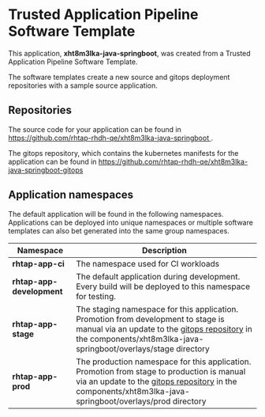 # Trusted Application Pipeline Software Template

This application, **xht8m3lka-java-springboot**, was created from a Trusted Application Pipeline Software Template.

The software templates create a new source and gitops deployment repositories with a sample source application. 

## Repositories

The source code for your application can be found in [https://github.com/rhtap-rhdh-qe/xht8m3lka-java-springboot ](https://github.com/rhtap-rhdh-qe/xht8m3lka-java-springboot ).
 
The gitops repository, which contains the kubernetes manifests for the application can be found in 
[https://github.com/rhtap-rhdh-qe/xht8m3lka-java-springboot-gitops ](https://github.com/rhtap-rhdh-qe/xht8m3lka-java-springboot-gitops ) 

## Application namespaces 

The default application will be found in the following namespaces. Applications can be deployed into unique namespaces or multiple software templates can also bet generated into the same group namespaces.  

|  Namespace   |  Description   |  
| -------- | -------- |
| **rhtap-app-ci** | The namespace used for CI workloads |
| **rhtap-app-development** | The default application during development. Every build will be deployed to this namespace for testing. |
| **rhtap-app-stage** | The staging namespace for this application. Promotion from development to stage is manual via an update to the [gitops repository](https://github.com/rhtap-rhdh-qe/xht8m3lka-java-springboot-gitops ) in the components/xht8m3lka-java-springboot/overlays/stage directory |
| **rhtap-app-prod** | The production namespace for this application. Promotion from stage to production is manual via an update to the [gitops repository](https://github.com/rhtap-rhdh-qe/xht8m3lka-java-springboot-gitops ) in the components/xht8m3lka-java-springboot/overlays/prod directory |
